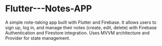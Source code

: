 # Flutter---Notes-APP
A simple note-taking app built with Flutter and Firebase. It allows users to sign up, log in, and manage their notes (create, edit, delete) with Firebase Authentication and Firestore integration. Uses MVVM architecture and Provider for state management.
